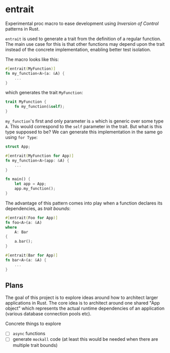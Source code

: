# entrait

Experimental proc macro to ease development using _Inversion of Control_ patterns in Rust.

`entrait` is used to generate a trait from the definition of a regular function.
The main use case for this is that other functions may depend upon the trait
instead of the concrete implementation, enabling better test isolation.

The macro looks like this:

```rust
#[entrait(MyFunction)]
fn my_function<A>(a: &A) {
    ...
}
```

which generates the trait `MyFunction`:

```rust
trait MyFunction {
    fn my_function(&self);
}
```

`my_function`'s first and only parameter is `a` which is generic over some type `A`. This would correspond to the `self` parameter in the trait. But what is this type supposed to be? We can generate this implementation in the same go using `for Type`:

```rust
struct App;

#[entrait(MyFunction for App)]
fn my_function<A>(app: &A) {
    ...
}

fn main() {
    let app = App;
    app.my_function();
}
```

The advantage of this pattern comes into play when a function declares its dependencies, as _trait bounds_:


```rust
#[entrait(Foo for App)]
fn foo<A>(a: &A)
where
    A: Bar
{
    a.bar();
}

#[entrait(Bar for App)]
fn bar<A>(a: &A) {
    ...
}
```

## Plans
The goal of this project is to explore ideas around how to architect larger applications in Rust. The core idea is to architect around one shared "App object" which represents the actual runtime dependencies of an application (various database connection pools etc).

Concrete things to explore

* [ ] `async` functions
* [ ] generate `mockall` code (at least this would be needed when there are multiple trait bounds)
